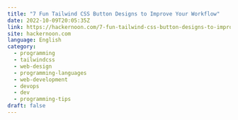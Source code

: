 ```yaml
---
title: "7 Fun Tailwind CSS Button Designs to Improve Your Workflow"
date: 2022-10-09T20:05:35Z
link: https://hackernoon.com/7-fun-tailwind-css-button-designs-to-improve-your-workflow?source=rss&utm_medium=RSS&utm_source=news.12bit.vn
site: hackernoon.com
language: English
category:
  - programming
  - tailwindcss
  - web-design
  - programming-languages
  - web-development
  - devops
  - dev
  - programming-tips
draft: false
---
```


